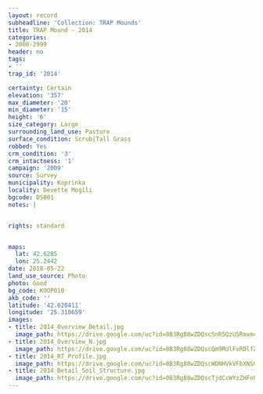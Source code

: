 ```yaml
---
layout: record
subheadline: 'Collection: TRAP Mounds'
title: TRAP Mound - 2014
categories:
- 2000-2999
header: no
tags:
- ''
trap_id: '2014'

certainty: Certain
elevation: '357'
max_diameter: '20'
min_diameter: '15'
height: '6'
size_category: Large
surrounding_land_use: Pasture
surface_condition: Scrub|Tall Grass
robbed: Yes
crm_condition: '3'
crm_intactness: '1'
campaign: '2009'
source: Survey
municipality: Koprinka
locality: Devette Mogili
bgcode: DS001
notes: |


rights: standard


maps:
  lat: 42.6285
  lon: 25.2442
date: 2018-05-22
land_use_source: Photo
photo: Good
bg_code: KOOP010
akb_code: ''
latitude: '42.620411'
longitude: '25.310659'
images:
- title: 2014_Overview_Detail.jpg
  image_path: https://drive.google.com/uc?id=0B3Rg88wZDQscSnR5QzU5RmxmcDQ
- title: 2014_Overview_N.jpg
  image_path: https://drive.google.com/uc?id=0B3Rg88wZDQscQm9RUlFvRDlfZms
- title: 2014_RT_Profile.jpg
  image_path: https://drive.google.com/uc?id=0B3Rg88wZDQscWDNHVkVFbXNSU1U
- title: 2014_Detail_Soil_Structure.jpg
  image_path: https://drive.google.com/uc?id=0B3Rg88wZDQscTjdCcWYzZHFnQzA
---
```

